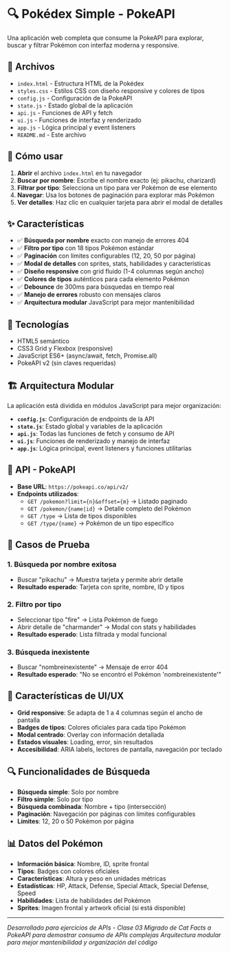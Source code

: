 # 🔍 Pokédex Simple - PokeAPI

Una aplicación web completa que consume la PokeAPI para explorar, buscar y filtrar Pokémon con interfaz moderna y responsive.

## 📁 Archivos

- `index.html` - Estructura HTML de la Pokédex
- `styles.css` - Estilos CSS con diseño responsive y colores de tipos
- `config.js` - Configuración de la PokeAPI
- `state.js` - Estado global de la aplicación
- `api.js` - Funciones de API y fetch
- `ui.js` - Funciones de interfaz y renderizado
- `app.js` - Lógica principal y event listeners
- `README.md` - Este archivo

## 🚀 Cómo usar

1. **Abrir** el archivo `index.html` en tu navegador
2. **Buscar por nombre**: Escribe el nombre exacto (ej: pikachu, charizard)
3. **Filtrar por tipo**: Selecciona un tipo para ver Pokémon de ese elemento
4. **Navegar**: Usa los botones de paginación para explorar más Pokémon
5. **Ver detalles**: Haz clic en cualquier tarjeta para abrir el modal de detalles

## ✨ Características

- ✅ **Búsqueda por nombre** exacto con manejo de errores 404
- ✅ **Filtro por tipo** con 18 tipos Pokémon estándar
- ✅ **Paginación** con límites configurables (12, 20, 50 por página)
- ✅ **Modal de detalles** con sprites, stats, habilidades y características
- ✅ **Diseño responsive** con grid fluido (1-4 columnas según ancho)
- ✅ **Colores de tipos** auténticos para cada elemento Pokémon
- ✅ **Debounce** de 300ms para búsquedas en tiempo real
- ✅ **Manejo de errores** robusto con mensajes claros
- ✅ **Arquitectura modular** JavaScript para mejor mantenibilidad

## 🔧 Tecnologías

- HTML5 semántico
- CSS3 Grid y Flexbox (responsive)
- JavaScript ES6+ (async/await, fetch, Promise.all)
- PokeAPI v2 (sin claves requeridas)

## 🏗️ Arquitectura Modular

La aplicación está dividida en módulos JavaScript para mejor organización:

- **`config.js`**: Configuración de endpoints de la API
- **`state.js`**: Estado global y variables de la aplicación
- **`api.js`**: Todas las funciones de fetch y consumo de API
- **`ui.js`**: Funciones de renderizado y manejo de interfaz
- **`app.js`**: Lógica principal, event listeners y funciones utilitarias

## 📱 API - PokeAPI

- **Base URL**: `https://pokeapi.co/api/v2/`
- **Endpoints utilizados**:
  - `GET /pokemon?limit={n}&offset={m}` → Listado paginado
  - `GET /pokemon/{name|id}` → Detalle completo del Pokémon
  - `GET /type` → Lista de tipos disponibles
  - `GET /type/{name}` → Pokémon de un tipo específico

## 🎯 Casos de Prueba

### 1. Búsqueda por nombre exitosa
- Buscar "pikachu" → Muestra tarjeta y permite abrir detalle
- **Resultado esperado**: Tarjeta con sprite, nombre, ID y tipos

### 2. Filtro por tipo
- Seleccionar tipo "fire" → Lista Pokémon de fuego
- Abrir detalle de "charmander" → Modal con stats y habilidades
- **Resultado esperado**: Lista filtrada y modal funcional

### 3. Búsqueda inexistente
- Buscar "nombreinexistente" → Mensaje de error 404
- **Resultado esperado**: "No se encontró el Pokémon 'nombreinexistente'"

## 🎨 Características de UI/UX

- **Grid responsive**: Se adapta de 1 a 4 columnas según el ancho de pantalla
- **Badges de tipos**: Colores oficiales para cada tipo Pokémon
- **Modal centrado**: Overlay con información detallada
- **Estados visuales**: Loading, error, sin resultados
- **Accesibilidad**: ARIA labels, lectores de pantalla, navegación por teclado

## 🔍 Funcionalidades de Búsqueda

- **Búsqueda simple**: Solo por nombre
- **Filtro simple**: Solo por tipo
- **Búsqueda combinada**: Nombre + tipo (intersección)
- **Paginación**: Navegación por páginas con límites configurables
- **Límites**: 12, 20 o 50 Pokémon por página

## 📊 Datos del Pokémon

- **Información básica**: Nombre, ID, sprite frontal
- **Tipos**: Badges con colores oficiales
- **Características**: Altura y peso en unidades métricas
- **Estadísticas**: HP, Attack, Defense, Special Attack, Special Defense, Speed
- **Habilidades**: Lista de habilidades del Pokémon
- **Sprites**: Imagen frontal y artwork oficial (si está disponible)

---
*Desarrollado para ejercicios de APIs - Clase 03*
*Migrado de Cat Facts a PokeAPI para demostrar consumo de APIs complejas*
*Arquitectura modular para mejor mantenibilidad y organización del código*
